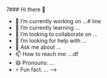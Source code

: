 
7### Hi there 👋


- 🔭 I’m currently working on ...#  line 
- 🌱 I’m currently learning ...
- 👯 I’m looking to collaborate on ...
- 🤔 I’m looking for help with ...
- 💬 Ask me about ...
- 📫 How to reach me: ...df
- 😄 Pronouns: ...
- ⚡ Fun fact: ...
-->
